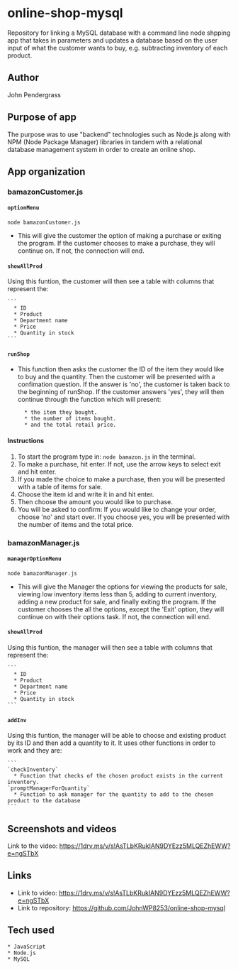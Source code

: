 # online-shop-mysql
Repository for linking a MySQL database with a command line node shpping app that takes in parameters and updates a database based on the user input of what the customer wants to buy, e.g. subtracting inventory of each product. 


## Author
John Pendergrass

## Purpose of app
The purpose was to use "backend" technologies such as Node.js along with NPM (Node Package Manager) libraries in tandem with a relational database management system in order to create an online shop. 

## App organization

### bamazonCustomer.js
#### `optionMenu`

  `node bamazonCustomer.js`

   * This will give the customer the option of making a purchase or exiting the program. If the customer chooses to make a purchase, they will continue on. If not, the connection will end. 

#### `showAllProd`

  Using this funtion, the customer will then see a table with columns that represent the:
   
    ```
      * ID
      * Product
      * Department name
      * Price
      * Quantity in stock
    ```

#### `runShop`

  * This function then asks the customer the ID of the item they would like to buy and the quantity. Then the customer will be presented with a confimation question. If the answer is 'no', the customer is taken back to the beginning of runShop. If the customer answers 'yes', they will then continue through the function which will present:

    ```
      * the item they bought.
      * the number of items bought.
      * and the total retail price. 
    ```

#### Instructions
1. To start the program type in:  `node bamazon.js` in the terminal. 
2. To make a purchase, hit enter. If not, use the arrow keys to select exit and hit enter.
3. If you made the choice to make a purchase, then you will be presented with a table of items for sale.
4. Choose the item id and write it in and hit enter. 
5. Then choose the amount you would like to purchase. 
6. You will be asked to confirm: If you would like to change your order, choose 'no' and start over. If you choose yes, you will be presented with the number of items and the total price. 

### bamazonManager.js

#### `managerOptionMenu`

  `node bamazonManager.js`
  * This will give the Manager the options for viewing the products for sale, viewing low inventory items less than 5, adding to current inventory, adding a new product for sale, and finally exiting the program. If the customer chooses the all the options, except the 'Exit' option, they will continue on with their options task. If not, the connection will end.

#### `showAllProd`

  Using this funtion, the manager will then see a table with columns that represent the:
   
    ```
      * ID
      * Product
      * Department name
      * Price
      * Quantity in stock
    ```

#### `addInv`

  Using this funtion, the manager will be able to choose and existing product by its ID and then add a quantity to it. It uses other functions in order to work and they are: 
   
    ```
    `checkInventory`
      * Function that checks of the chosen product exists in the current inventory.
    `promptManagerForQuantity`
      * Function to ask manager for the quantity to add to the chosen product to the database
    ```

## Screenshots and videos
Link to the video: https://1drv.ms/v/s!AsTLbKRukIAN9DYEzz5MLQEZhEWW?e=ngSTbX

## Links
* Link to video: https://1drv.ms/v/s!AsTLbKRukIAN9DYEzz5MLQEZhEWW?e=ngSTbX
* Link to repository: https://github.com/JohnWP8253/online-shop-mysql

## Tech used
    * JavaScript
    * Node.js
    * MySQL
